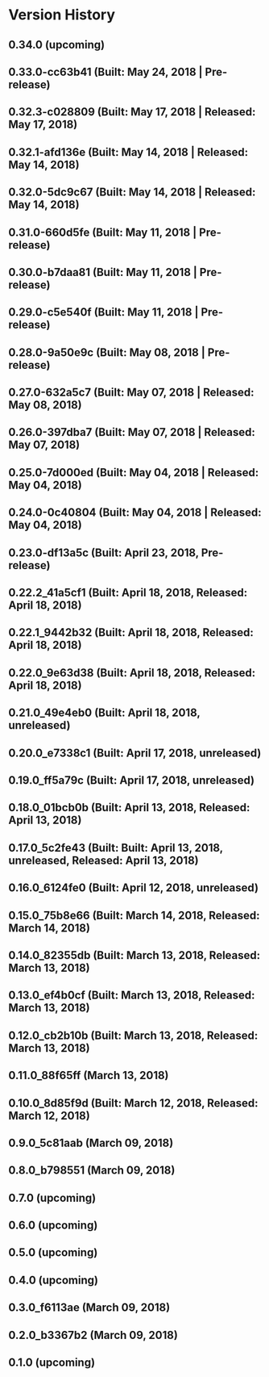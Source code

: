 # Version History


## 0.34.0 (upcoming)

## 0.33.0-cc63b41 (Built: May 24, 2018 | Pre-release)

## 0.32.3-c028809 (Built: May 17, 2018 | Released: May 17, 2018)

## 0.32.1-afd136e (Built: May 14, 2018 | Released: May 14, 2018)

## 0.32.0-5dc9c67 (Built: May 14, 2018 | Released: May 14, 2018)

## 0.31.0-660d5fe (Built: May 11, 2018 | Pre-release)

## 0.30.0-b7daa81 (Built: May 11, 2018 | Pre-release)

## 0.29.0-c5e540f (Built: May 11, 2018 | Pre-release)

## 0.28.0-9a50e9c (Built: May 08, 2018 | Pre-release)

## 0.27.0-632a5c7 (Built: May 07, 2018 | Released: May 08, 2018)

## 0.26.0-397dba7 (Built: May 07, 2018 | Released: May 07, 2018)

## 0.25.0-7d000ed (Built: May 04, 2018 | Released: May 04, 2018)

## 0.24.0-0c40804 (Built: May 04, 2018 | Released: May 04, 2018)

## 0.23.0-df13a5c (Built: April 23, 2018, Pre-release)

## 0.22.2_41a5cf1 (Built: April 18, 2018, Released: April 18, 2018)

## 0.22.1_9442b32 (Built: April 18, 2018, Released: April 18, 2018)

## 0.22.0_9e63d38 (Built: April 18, 2018, Released: April 18, 2018)

## 0.21.0_49e4eb0 (Built: April 18, 2018, unreleased)

## 0.20.0_e7338c1 (Built: April 17, 2018, unreleased)

## 0.19.0_ff5a79c (Built: April 17, 2018, unreleased)

## 0.18.0_01bcb0b (Built: April 13, 2018, Released: April 13, 2018)

## 0.17.0_5c2fe43 (Built: Built: April 13, 2018, unreleased, Released: April 13, 2018)

## 0.16.0_6124fe0 (Built: April 12, 2018, unreleased)

## 0.15.0_75b8e66 (Built: March 14, 2018, Released: March 14, 2018)

## 0.14.0_82355db (Built: March 13, 2018, Released: March 13, 2018)

## 0.13.0_ef4b0cf (Built: March 13, 2018, Released: March 13, 2018)

## 0.12.0_cb2b10b (Built: March 13, 2018, Released: March 13, 2018)

## 0.11.0_88f65ff (March 13, 2018)

## 0.10.0_8d85f9d (Built: March 12, 2018, Released: March 12, 2018)

## 0.9.0_5c81aab (March 09, 2018)

## 0.8.0_b798551 (March 09, 2018)

## 0.7.0 (upcoming)

## 0.6.0 (upcoming)

## 0.5.0 (upcoming)

## 0.4.0 (upcoming)

## 0.3.0_f6113ae (March 09, 2018)

## 0.2.0_b3367b2 (March 09, 2018)

## 0.1.0 (upcoming)
